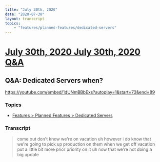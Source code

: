 ```yaml
---
title: "July 30th, 2020"
date: "2020-07-30"
layout: transcript
topics: 
    - "features/planned-features/dedicated-servers"
---
```

# [July 30th, 2020 July 30th, 2020 Q&A](../2020-07-30.md)
## Q&A: Dedicated Servers when?
https://youtube.com/embed/1dUNmBBbExs?autoplay=1&start=73&end=89
### Topics
* [Features > Planned Features > Dedicated Servers](../topics/features/planned-features/dedicated-servers.md)

### Transcript

> come out
> don't know we're on vacation uh however
> i do know that we're going to pick up
> production on them
> when we get off vacation put a little
> bit more prior priority on it
> uh now that we're not doing a big update
